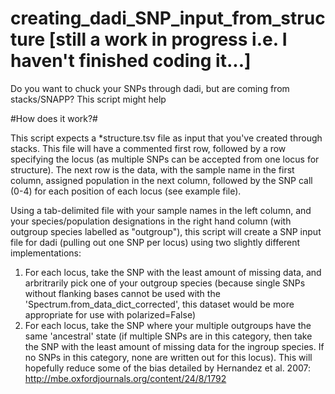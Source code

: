 # creating_dadi_SNP_input_from_structure [still a work in progress i.e. I haven't finished coding it...]
Do you want to chuck your SNPs through dadi, but are coming from stacks/SNAPP? This script might help

#How does it work?#

This script expects a *structure.tsv file as input that you've created through stacks. This file will have a commented first row, followed by a row specifying the locus (as multiple SNPs can be accepted from one locus for structure). The next row is the data, with the sample name in the first column, assigned population in the next column, followed by the SNP call (0-4) for each position of each locus (see example file).

Using a tab-delimited file with your sample names in the left column, and your species/population designations in the right hand column (with outgroup species labelled as "outgroup"), this script will create a SNP input file for dadi (pulling out one SNP per locus) using two slightly different implementations:
1) For each locus, take the SNP with the least amount of missing data, and arbritrarily pick one of your outgroup species (because single SNPs without flanking bases cannot be used with the 'Spectrum.from_data_dict_corrected', this dataset would be more appropriate for use with polarized=False)
2) For each locus, take the SNP where your multiple outgroups have the same 'ancestral' state (if multiple SNPs are in this category, then take the SNP with the least amount of missing data for the ingroup species. If no SNPs in this category, none are written out for this locus). This will hopefully reduce some of the bias detailed by Hernandez et al. 2007: http://mbe.oxfordjournals.org/content/24/8/1792
